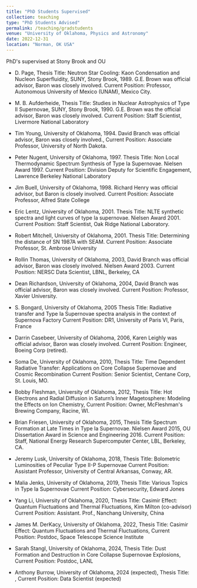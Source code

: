 ```yaml
---
title: "PhD Students Supervised"
collection: teaching
type: "PhD Students Advised"
permalink: /teaching/gradstudents
venue: "University of Oklahoma, Physics and Astronomy"
date: 2022-12-31
location: "Norman, OK USA"
---
```


PhD's supervised at Stony Brook and OU


* D. Page, Thesis Title: Neutron Star Cooling: Kaon Condensation and
Nucleon Superfluidity, SUNY, Stony Brook, 1989. G.E. Brown was 
official advisor, Baron was closely involved. Current Position:
Professor, Autonomous University of Mexico (UNAM), Mexico City.


* M. B. Aufderheide, Thesis Title: Studies in Nuclear Astrophysics of
Type II Supernovae, SUNY, Stony Brook, 1990.  G.E. Brown was the
official advisor, Baron was closely involved. Current Position: Staff
Scientist, Livermore National Laboratory


* Tim Young, University of Oklahoma, 1994. David Branch was official
advisor, Baron was closely involved., Current Position: Associate
Professor, University of North Dakota.


* Peter Nugent, University of Oklahoma, 1997. Thesis Title: Non Local
Thermodynamic Spectrum Synthesis of Type Ia Supernovae. Nielsen Award 1997.  Current Position: Division Deputy for Scientific Engagement, Lawrence Berkeley
National Laboratory


* Jim Buell, University of Oklahoma, 1998.  Richard Henry was official
advisor, but Baron is closely involved. Current Position: Associate
Professor, Alfred State College


* Eric Lentz, University of Oklahoma, 2001. Thesis Title: NLTE synthetic
spectra and light curves of type Ia supernovae. Nielsen Award 2001. Current Position:
Staff Scientist, Oak Ridge National Laboratory.


* Robert Mitchell, University of Oklahoma, 2001. Thesis Title:
Determining the distance of SN 1987A with SEAM. Current Position:
Associate Professor, St. Ambrose University 


* Rollin Thomas, University of Oklahoma, 2003, David Branch was official
advisor, Baron was closely involved. Nielsen Award 2003. Current Position: NERSC Data
Scientist, LBNL, Berkeley, CA


* Dean Richardson, University of Oklahoma, 2004, David Branch was
official advisor, Baron was closely involved. Current Position:
Professor, Xavier University.


* S. Bongard, University of Oklahoma, 2005 Thesis Title: Radiative
    transfer and Type Ia Supernovae spectra analysis in the context of
    Supernova Factory Current Position: DR1, University of Paris VI,
    Paris, France


* Darrin Casebeer, University of Oklahoma, 2006, Karen Leighly was
official advisor, Baron was closely involved. Current Position:
Engineer, Boeing Corp (retired).


* Soma De, University of Oklahoma, 2010, Thesis Title: Time Dependent
    Radiative Transfer: Applications on Core Collapse Supernovae and
    Cosmic Recombination Current Position:
Senior Scientist, Centane Corp, St. Louis, MO.


* Bobby Fleshman, University of Oklahoma, 2012, Thesis Title: Hot
Electrons and Radial Diffusion in Saturn’s Inner Magetosphere:
Modeling the Effects on Ion Chemistry, Current Position:  Owner,
McFleshman's Brewing Company, Racine, WI.


* Brian Friesen, University of Oklahoma, 2015, Thesis Title Spectrum
Formation at Late Times in Type Ia Supernovae. Nielsen Award 2015, OU
Dissertation Award in Science and Engineering 2016. Current Position:
Staff, National Energy Research Supercomputer
Center, LBL, Berkeley, CA.


* Jeremy Lusk, University of Oklahoma, 2018, Thesis Title:
Bolometric Luminosities of Peculiar Type II-P Supernovae
Current Position:
Assistant Professor, University of Central Arkansas, Conway, AR.


* Malia Jenks, University of Oklahoma, 2019, Thesis Title:
Various Topics in Type Ia Supernovae
Current Position: Cybersecurity, Edward Jones


* Yang Li, University of Oklahoma, 2020, Thesis Title: Casimir Effect: Quantum Fluctuations and Thermal Fluctuations,
Kim Milton (co-advisor)
Current Position:
Assistant. Prof., Nanchang University, China


* James M. DerKacy, University of Oklahoma, 2022, Thesis Title: Casimir Effect: Quantum Fluctuations and Thermal Fluctuations,
Current Position:
Postdoc, Space Telescope Science Institute


* Sarah Stangl, University of Oklahoma, 2024, Thesis Title: Dust Formation and Destruction in Core Collapse Supernovae Explosions,
Current Position: Postdoc, LANL


* Anthony Burrow, University of Oklahoma, 2024 (expected), Thesis Title: ,
Current Position: Data Scientist (expected)







